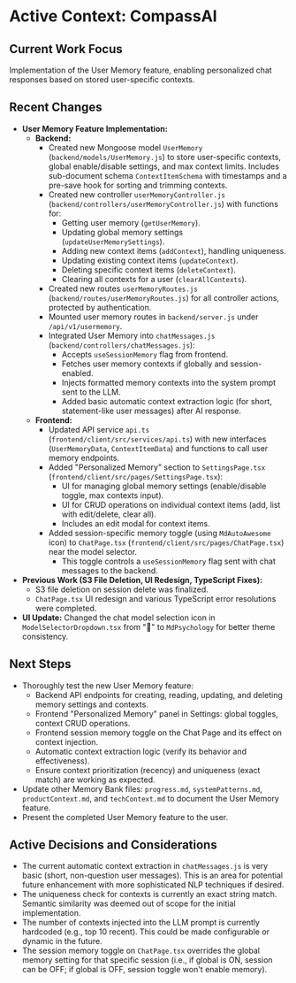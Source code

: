 # Active Context: CompassAI

## Current Work Focus
Implementation of the User Memory feature, enabling personalized chat responses based on stored user-specific contexts.

## Recent Changes
- **User Memory Feature Implementation:**
    - **Backend:**
        - Created new Mongoose model `UserMemory` (`backend/models/UserMemory.js`) to store user-specific contexts, global enable/disable settings, and max context limits. Includes sub-document schema `ContextItemSchema` with timestamps and a pre-save hook for sorting and trimming contexts.
        - Created new controller `userMemoryController.js` (`backend/controllers/userMemoryController.js`) with functions for:
            - Getting user memory (`getUserMemory`).
            - Updating global memory settings (`updateUserMemorySettings`).
            - Adding new context items (`addContext`), handling uniqueness.
            - Updating existing context items (`updateContext`).
            - Deleting specific context items (`deleteContext`).
            - Clearing all contexts for a user (`clearAllContexts`).
        - Created new routes `userMemoryRoutes.js` (`backend/routes/userMemoryRoutes.js`) for all controller actions, protected by authentication.
        - Mounted user memory routes in `backend/server.js` under `/api/v1/usermemory`.
        - Integrated User Memory into `chatMessages.js` (`backend/controllers/chatMessages.js`):
            - Accepts `useSessionMemory` flag from frontend.
            - Fetches user memory contexts if globally and session-enabled.
            - Injects formatted memory contexts into the system prompt sent to the LLM.
            - Added basic automatic context extraction logic (for short, statement-like user messages) after AI response.
    - **Frontend:**
        - Updated API service `api.ts` (`frontend/client/src/services/api.ts`) with new interfaces (`UserMemoryData`, `ContextItemData`) and functions to call user memory endpoints.
        - Added "Personalized Memory" section to `SettingsPage.tsx` (`frontend/client/src/pages/SettingsPage.tsx`):
            - UI for managing global memory settings (enable/disable toggle, max contexts input).
            - UI for CRUD operations on individual context items (add, list with edit/delete, clear all).
            - Includes an edit modal for context items.
        - Added session-specific memory toggle (using `MdAutoAwesome` icon) to `ChatPage.tsx` (`frontend/client/src/pages/ChatPage.tsx`) near the model selector.
            - This toggle controls a `useSessionMemory` flag sent with chat messages to the backend.
- **Previous Work (S3 File Deletion, UI Redesign, TypeScript Fixes):**
    - S3 file deletion on session delete was finalized.
    - `ChatPage.tsx` UI redesign and various TypeScript error resolutions were completed.
- **UI Update:** Changed the chat model selection icon in `ModelSelectorDropdown.tsx` from "🤖" to `MdPsychology` for better theme consistency.

## Next Steps
- Thoroughly test the new User Memory feature:
    - Backend API endpoints for creating, reading, updating, and deleting memory settings and contexts.
    - Frontend "Personalized Memory" panel in Settings: global toggles, context CRUD operations.
    - Frontend session memory toggle on the Chat Page and its effect on context injection.
    - Automatic context extraction logic (verify its behavior and effectiveness).
    - Ensure context prioritization (recency) and uniqueness (exact match) are working as expected.
- Update other Memory Bank files: `progress.md`, `systemPatterns.md`, `productContext.md`, and `techContext.md` to document the User Memory feature.
- Present the completed User Memory feature to the user.

## Active Decisions and Considerations
- The current automatic context extraction in `chatMessages.js` is very basic (short, non-question user messages). This is an area for potential future enhancement with more sophisticated NLP techniques if desired.
- The uniqueness check for contexts is currently an exact string match. Semantic similarity was deemed out of scope for the initial implementation.
- The number of contexts injected into the LLM prompt is currently hardcoded (e.g., top 10 recent). This could be made configurable or dynamic in the future.
- The session memory toggle on `ChatPage.tsx` overrides the global memory setting for that specific session (i.e., if global is ON, session can be OFF; if global is OFF, session toggle won't enable memory).
